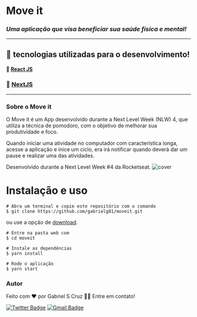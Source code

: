 # Move it
### _Uma aplicação que visa beneficiar sua saúde física e mental!_
---
## 🚀 tecnologias utilizadas para o desenvolvimento!
#### 🔗 [React JS](https://reactjs.org/) 
### 🔗 [NextJS](https://nextjs.org/)
---
### Sobre o Move it
O Move it é um App desenvolvido durante a Next Level Week (NLW) 4, que utiliza a técnica de pomodoro, com o objetivo de melhorar sua produtividade e foco.

Quando iniciar uma atividade no computador com característica longa, acesse a aplicação e inice um ciclo, era irá notificar quando deverá dar um pause e realizar uma das atividades.

Desenvolvido durante a Next Level Week #4 da Rocketseat.
![cover](https://user-images.githubusercontent.com/59829659/109397593-36c42e00-7916-11eb-9063-a5256c63e1c5.png)

# Instalação e uso
```
# Abra um terminal e copie este repositório com o comando
$ git clone https://github.com/gabrielg81/moveit.git
```
ou use a opção de [download](https://github.com/Gabrielg81/moveit/archive/main.zip).
```
# Entre na pasta web com 
$ cd moveit

# Instale as dependências
$ yarn install

# Rode o aplicação
$ yarn start
```

### Autor
Feito com ❤️ por Gabriel S Cruz 👋🏽 Entre em contato!

[![Twitter Badge](https://img.shields.io/badge/-@grupog81-1ca0f1?style=flat-square&labelColor=1ca0f1&logo=twitter&logoColor=white&link=https://twitter.com/grupog81)](https://twitter.com/grupog81)
[![Gmail Badge](https://img.shields.io/badge/-grupo@g81.com.br-c14438?style=flat-square&logo=Gmail&logoColor=white&link=mailto:grupo@g81.com.br)](mailto:grupo@g81.com.br)
